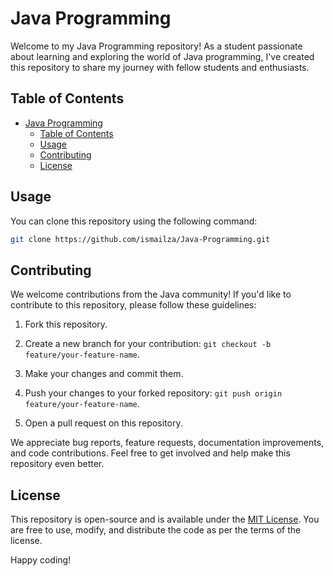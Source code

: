 # Java Programming

Welcome to my Java Programming repository! As a student passionate about learning and exploring the world of Java programming, I've created this repository to share my journey with fellow students and enthusiasts.

## Table of Contents

- [Java Programming](#java-programming)
  - [Table of Contents](#table-of-contents)
  - [Usage](#usage)
  - [Contributing](#contributing)
  - [License](#license)

## Usage

You can clone this repository using the following command:

```bash
git clone https://github.com/ismailza/Java-Programming.git
````

## Contributing

We welcome contributions from the Java community! If you'd like to contribute to this repository, please follow these guidelines:

1. Fork this repository.

2. Create a new branch for your contribution: `git checkout -b feature/your-feature-name`.

3. Make your changes and commit them.

4. Push your changes to your forked repository: `git push origin feature/your-feature-name`.

5. Open a pull request on this repository.

We appreciate bug reports, feature requests, documentation improvements, and code contributions. Feel free to get involved and help make this repository even better.

## License

This repository is open-source and is available under the [MIT License](LICENSE). You are free to use, modify, and distribute the code as per the terms of the license.

Happy coding!